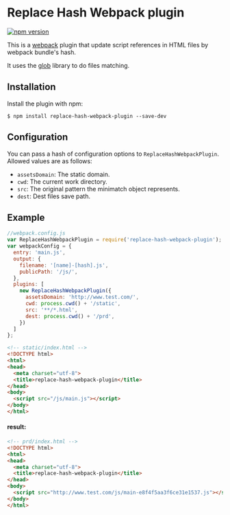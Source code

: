 # Replace Hash Webpack plugin

[![npm version](https://badge.fury.io/js/replace-hash-webpack-plugin.svg)](http://badge.fury.io/js/replace-hash-webpack-plugin)

This is a [webpack](http://webpack.github.io/) plugin that update script references in HTML files by webpack bundle's hash.

 It uses the [glob](https://github.com/isaacs/node-glob) library to do files matching.

## Installation

Install the plugin with npm:
```shell
$ npm install replace-hash-webpack-plugin --save-dev
```

## Configuration

You can pass a hash of configuration options to `ReplaceHashWebpackPlugin`.
Allowed values are as follows:

- `assetsDomain`: The static domain.
- `cwd`: The current work directory.
- `src`: The original pattern the minimatch object represents.
- `dest`: Dest files save path.

## Example

```javascript
//webpack.config.js
var ReplaceHashWebpackPlugin = require('replace-hash-webpack-plugin');
var webpackConfig = {
  entry: 'main.js',
  output: {
    filename: '[name]-[hash].js',
    publicPath: '/js/',
  },
  plugins: [
    new ReplaceHashWebpackPlugin({
      assetsDomain: 'http://www.test.com/',
      cwd: process.cwd() + '/static',
      src: '**/*.html',
      dest: process.cwd() + '/prd',
    })
  ]
};
```

```html
<!-- static/index.html -->
<!DOCTYPE html>
<html>
<head>
  <meta charset="utf-8">
  <title>replace-hash-webpack-plugin</title>
</head>
<body>
  <script src="/js/main.js"></script>
</body>
</html>
```

#### result:

```html
<!-- prd/index.html -->
<!DOCTYPE html>
<html>
<head>
  <meta charset="utf-8">
  <title>replace-hash-webpack-plugin</title>
</head>
<body>
  <script src="http://www.test.com/js/main-e8f4f5aa3f6ce31e1537.js"></script>
</body>
</html>
```
